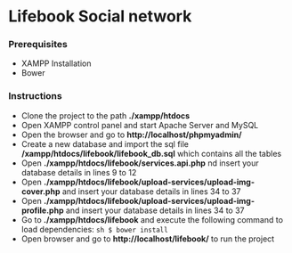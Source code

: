 # Lifebook Social network

### Prerequisites
  - XAMPP Installation
  - Bower
  
### Instructions
- Clone the project to the path **./xampp/htdocs**
- Open XAMPP control panel and start Apache Server and MySQL
- Open the browser and go to **http://localhost/phpmyadmin/**
- Create a new database and import the sql file **/xampp/htdocs/lifebook/lifebook_db.sql** which contains all the tables
- Open  **./xampp/htdocs/lifebook/services.api.php** nd insert your database details in lines 9 to 12
- Open  **./xampp/htdocs/lifebook/upload-services/upload-img-cover.php** and insert your database details in lines 34 to 37
- Open  **./xampp/htdocs/lifebook/upload-services/upload-img-profile.php** and insert your database details in lines 34 to 37
- Go to **./xampp/htdocs/lifebook** and execute the following command to load dependencies:
``sh
$ bower install
``
- Open browser and go to **http://localhost/lifebook/** to run the project